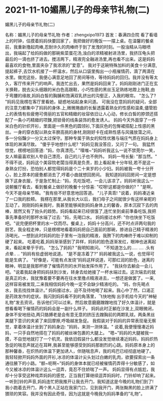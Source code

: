 # 2021-11-10媚黑儿子的母亲节礼物(二)



媚黑儿子的母亲节礼物(二)



名称：媚黑儿子的母亲节礼物 作者：zhengxipo1973 首发：春满四合院      看了看墙上的时钟，估摸着妈妈快要回家了，我把做好的晚饭一一摆上桌。在温馨的餐桌前，我重新撸起肉棒,忍耐许久的肉棒终于到了发洩的时刻。一股浊精从马眼喷出，我端起了给妈妈做的那碗紫菜蛋花汤,浊白的浓精被射进汤里，我挤压龟头把最后的一滴也挤了进去。搅活两下，精液完全融进汤里,再也看不出来。这是妈妈最喜欢的食物,里面夹杂了我浓浓的"爱意"。   我对于这碗特殊加料的美食十分满意,提起裤子,去饮水机接了一杯温水，然后从口袋里掏出一小瓶催情药，滴了两滴在水里。做完这些，我便心满意足地回了房间等待，等待妈妈的回归。我并没有等太久，客厅传来开门的响声。我连忙出去，果然是妈妈回来了。妈妈刚刚进门正在玄关换鞋，脱去尖头细跟的米白色高跟鞋，小巧性感的黑丝玉足熟练地蹬上拖鞋,由于弯腰的缘故,妈妈白皙的胸脯和饱满双乳挤出的沟壑正，入我的眼帘。   "怎么了? "妈妈见我楞在客厅里看她，疑惑地站起身来问道。   可我没在意妈妈的疑问，全部的注意力都集中了妈妈的身体.上,微微捲曲的长髮透露着熟女的性感和温柔,儘管脸上的表情有些疲倦可倩丽的五官和精緻的妆容依旧让人心动，修长白皙的脖颈还搭配了一条小巧精緻的项鍊,把锁骨的线条装饰的愈发诱人。   妈妈今天外面穿了一件米白色的针织开衫，里面是一件黑色的圆领衫,下面灰色的包臀裙搭配上性感的黑丝。一身的穿衣配以熟女丰腴高挑的身材,刚刚好卡在成熟性感与风骚放蕩之间，多一分俗豔少一分又太过保守。那种专属于熟女的知性优雅与端庄气质在妈妈身上体现的淋漓尽致。   "傻乎乎地想什么呢? "妈妈见我没答应，又问了一句。   我猛然惊觉，楞楞地回答道: "妈，你真漂亮。”   "噗嗤~"妈妈听我这么一说不禁莞尔一笑，女人嘛最喜欢别人夸自己漂亮，自己的儿子也不例外。   妈妈一甩长髮: "那当然。"   不得不说，妈妈这个美容院老闆当得真是负责，脸上看起来十分年轻,若不是这一身熟女打扮，恐怕别人都觉得妈妈是个二十来岁的小少妇。妈妈被我一夸十分开心，脸上原本的疲惫都消去了,哼着小曲就想回房间。   我知道妈妈回房间一定是想换下这身衣服，于是急忙制止: "妈，先吃饭吧，一会儿该凉了。妈妈听我这么一说朝餐厅看去，看到餐桌上做好的晚餐十分惊喜: "哎呀!这都是你做的? "   "是啊，今天不是母亲节嘛。"我有些不好意思地回答道。   "儿子真乖! "说着，妈妈凑近亲了一口我的脸颊。   我楞在那里,从我长大以后，我们母子之间就很少有这样亲昵的互动了。刚刚妈妈亲我时，我甚至能够闻到妈妈身体上的馨香，原本沉寂下去的肉棒，居然又有了抬头的趋势。妈妈看起来已经很饿了,连忙坐到桌前準备吃饭,我把事先準备好的那杯水端了过去: "妈，先喝口水。   妈妈接过水杯: "你也快坐下吃饭吧。"说完便把杯里的水一饮而尽。餐桌上，妈妈十分高兴，还不时点评两句我的厨艺，我全程走神，只是楞楞地看着妈妈把自己面前的那碗，掺进自己精子精液的汤喝光。一想到此时妈妈的肚子里有一泡我的精液，我胯下的肉棒终于难以抑制的硬了起来。   吃着吃着,妈妈渐渐感到了异样，妈妈的脸色逐渐发红，眼神也迷离起来，看起来晕乎乎的。   "怎么了妈妈? "我明知故问。   "不知道怎么的..... .... .头有点晕.. .. "妈妈有些虚弱地说道。   "是不是冻着了?”   妈妈被我这么一说，也觉得可能是生病了。   "好像是，可能有点发烧“妈妈这样说道，可那红润的脸色，迷离的眼神，明显是我那杯掺了催情药剂的水开始发挥作用了。   "我扶你去躺会一会儿吧。"说着我起身把妈妈扶到沙发，转身去给她接了一杯水端过去。这次端去的就是真正的水，我犹豫着要不要再在往水里撸点精液进去，一想还是做罢了。一来,这样容易被发现,二来我相信妈妈今晚一定不会缺少精液吃的。   "妈，你先喝点水，我去找找体温计。”   妈妈接过水，迫不及待地喝了起来。我心中了然，口渴正是药效发作的症状。我闪到妈妈看不到的角落里，飞快地掏 出手机给今天的"神秘礼物"发去资讯，告诉他们可以过来。然后故意磨磨蹭蹭地找了好久体温计，就是想看看喝下催情药的妈妈会是一副什么样子。   妈妈此时正躺在沙发上,双眼微闭，身体不安地扭动,两只胳膊老是会有意无意的挤压去蹭胸前的两颗乳球。两条黑丝美腿下意识的夹紧了来回摩擦,呼吸越发急促。   我假装对于妈妈的异常表现毫无察觉，拿着体温计坐到了妈妈身边: "妈妈，来测一测体温。"   说着,我便慢慢凑近妈妈，一只手自然地搭在了妈妈的被丝袜包裹的大腿上。   "嗯~"妈妈的大腿被我一摸，不自觉地就打了一个机灵。我依旧假装什么都没发觉继续凑近妈妈，妈妈炽热急促的喘息声就近在耳畔,我甚至能够感受到妈妈那剧烈的心跳。妈妈原本身上的那种馨香，在炽热的体温下更加诱人，伴随喘息声，我的鸡巴已经彻底地硬了。   我轻轻掀开妈妈外面的开衫,冰凉的体温计尖头划过白嫩的乳肉，欲要探索出一条通往腋下的小路。"额~呃啊~"妈妈的身体本就已经被催情药弄得十分敏感了，如今又被冰凉的体温计这么一逗弄，竟忍不住娇喘了一声。   妈妈显得有点尴尬，我却十分享受这种戏弄妈妈的感觉，正当我打算继续逗弄妈妈时，门铃却响了起来。一听到]铃的声音,妈妈连忙把我推开让我去开门，我知道这是今晚的礼物们到了!   我小跑着去开门，两个黑人正站在我家门口，见到我开门，两张黝黑的脸上挤满了猥琐的笑容。我并没有因此奇怪，因为这就是今晚我为妈妈準备的"礼物"。



